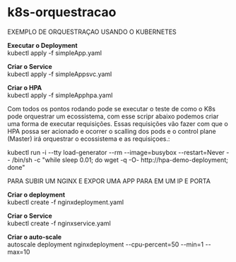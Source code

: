 # k8s-orquestracao

EXEMPLO DE ORQUESTRAÇAO USANDO O KUBERNETES

<b>Executar o Deployment</b> </br>
kubectl apply -f simpleApp.yaml  

<b>Criar o Service </b> </br>
kubectl apply -f simpleAppsvc.yaml  

<b>Criar o HPA</b> </br>
kubectl apply -f simpleApphpa.yaml   


Com todos os pontos rodando pode se executar o teste de como o K8s pode orquestrar um ecossistema, com esse scripr abaixo podemos criar uma forma de executar requisições.
Essas requisições vão fazer com  que o HPA possa ser acionado e ocorrer o scalling dos pods e o control plane (Master) irá orquestrar o ecossistema e as requisiçoes.:

kubectl run -i --tty load-generator --rm --image=busybox --restart=Never -- /bin/sh -c "while sleep 0.01; do wget -q -O- http://hpa-demo-deployment; done"


PARA SUBIR UM NGINX E EXPOR UMA APP PARA EM UM IP E PORTA

<b>Criar o deployment</b> </br>
kubectl create -f nginxdeployment.yaml

<b>Criar o Service</b> </br>
kubectl create -f nginxservice.yaml

<b>Criar o auto-scale</b> </br>
autoscale deployment nginxdeployment --cpu-percent=50 --min=1 --max=10
